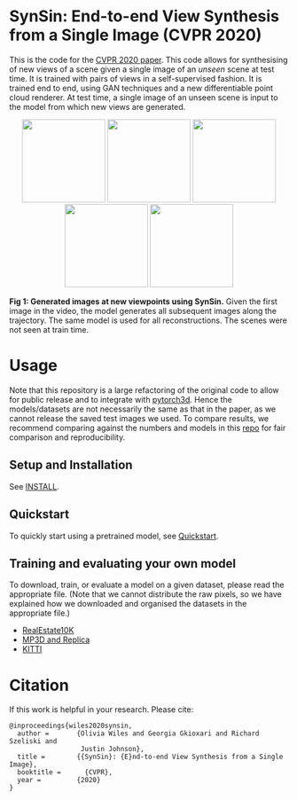 <h1> SynSin: End-to-end View Synthesis from a Single Image (CVPR 2020) </h1>

This is the code for the [CVPR 2020 paper](https://arxiv.org/abs/1912.08804).
This code allows for synthesising of new views of a scene given a single image of an <em>unseen</em> scene at test time.
It is trained with pairs of views in a self-supervised fashion.
It is trained end to end, using GAN techniques and a new differentiable point cloud renderer.
At test time, a single image of an unseen scene is input to the model from which new views are generated.

<p align="center">
  <img width='150' height='150' src="http://www.robots.ox.ac.uk/~ow/videos/media24.gif"/> 
  <img width='150' height='150' src="http://www.robots.ox.ac.uk/~ow/videos/media2.gif"/> 
  <img width='150' height='150' src="http://www.robots.ox.ac.uk/~ow/videos/media18.gif"/> 
  <img width='150' height='150' src="http://www.robots.ox.ac.uk/~ow/videos/media9.gif"/> 
  <img width='150' height='150' src="http://www.robots.ox.ac.uk/~ow/videos/media5.gif"/> 
     
   **Fig 1: Generated images at new viewpoints using SynSin.** Given the first image in the video, the model generates all subsequent images along the trajectory. The same model is used for all reconstructions. The scenes were not seen at train time.
</p>

# Usage

Note that this repository is a large refactoring of the original code to allow for public release
and to integrate with [pytorch3d](https://github.com/facebookresearch/pytorch3d).
Hence the models/datasets are not necessarily the same as that in the paper, as we cannot release
the saved test images we used.
To compare results, we recommend comparing against the numbers and models in this [repo](./evaluation/RESULTS.md) for fair comparison
and reproducibility.

## Setup and Installation 
See [INSTALL](./INSTALL.md).

## Quickstart 
To quickly start using a pretrained model, see [Quickstart](./QUICKSTART.md).

<h2> Training and evaluating your own model </h2>

To download, train, or evaluate a model on a given dataset, please read the appropriate file.
(Note that we cannot distribute the raw pixels, so we have explained how we downloaded and organised the datasets in the appropriate file.)

- [RealEstate10K](./REALESTATE.md)
- [MP3D and Replica](./MP3D.md)
- [KITTI](./KITTI.md)

<h1>Citation</h1>
If this work is helpful in your research. Please cite:

```
@inproceedings{wiles2020synsin,
  author =       {Olivia Wiles and Georgia Gkioxari and Richard Szeliski and 
                  Justin Johnson},
  title =        {{SynSin}: {E}nd-to-end View Synthesis from a Single Image},
  booktitle =      {CVPR},
  year =         {2020}
}
```
